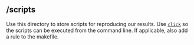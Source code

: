 ## /scripts

Use this directory to store scripts for reproducing our results. Use
[`click`](https://click.palletsprojects.com/en/latest/) so the scripts can be
executed from the command line. If applicable, also add a rule to the makefile.
